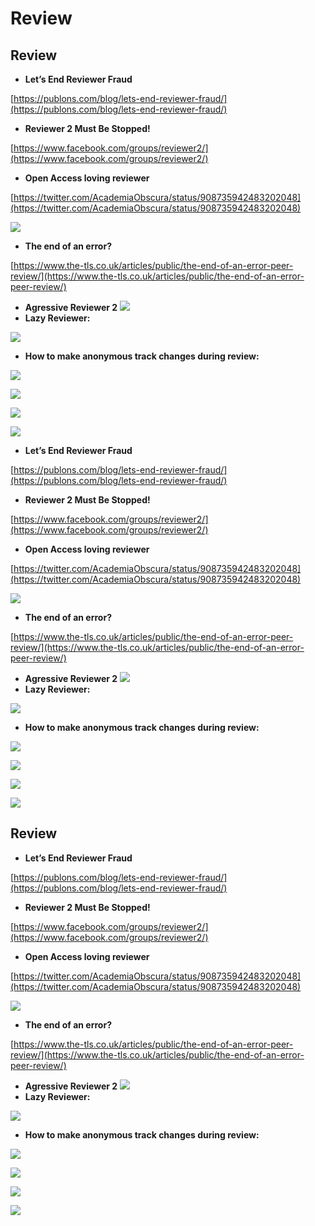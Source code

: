 # Review

## Review

* **Let’s End Reviewer Fraud**

[https://publons.com/blog/lets-end-reviewer-fraud/](https://publons.com/blog/lets-end-reviewer-fraud/)

* **Reviewer 2 Must Be Stopped!**

[https://www.facebook.com/groups/reviewer2/](https://www.facebook.com/groups/reviewer2/)

* **Open Access loving reviewer**

[https://twitter.com/AcademiaObscura/status/908735942483202048](https://twitter.com/AcademiaObscura/status/908735942483202048)

![](../.gitbook/assets/djx6hdgwkaadp6b.jpg_large%20%282%29%20%282%29%20%282%29.jpg)

* **The end of an error?**

[https://www.the-tls.co.uk/articles/public/the-end-of-an-error-peer-review/](https://www.the-tls.co.uk/articles/public/the-end-of-an-error-peer-review/)

* **Agressive Reviewer 2** ![](../.gitbook/assets/ekran-resmi-2017-12-07-17.41.22%20%282%29%20%282%29.png)
* **Lazy Reviewer:**

![](../.gitbook/assets/ekran-resmi-2018-01-09-19.16.12%20%282%29%20%282%29%20%281%29.png)

* **How to make anonymous track changes during review:**

![](../.gitbook/assets/whatsapp-image-2018-01-15-at-08.57.08.jpeg)

![](../.gitbook/assets/whatsapp-image-2018-01-15-at-08.57.22%20%281%29%20%281%29.jpeg)

![](../.gitbook/assets/whatsapp-image-2018-01-15-at-08.58.04%20%281%29.jpeg)

![](../.gitbook/assets/du-b3hmxcaaxuld.jpg-large%20%282%29%20%282%29.jpg)

* **Let’s End Reviewer Fraud**

[https://publons.com/blog/lets-end-reviewer-fraud/](https://publons.com/blog/lets-end-reviewer-fraud/)

* **Reviewer 2 Must Be Stopped!**

[https://www.facebook.com/groups/reviewer2/](https://www.facebook.com/groups/reviewer2/)

* **Open Access loving reviewer**

[https://twitter.com/AcademiaObscura/status/908735942483202048](https://twitter.com/AcademiaObscura/status/908735942483202048)

![](../.gitbook/assets/djx6hdgwkaadp6b.jpg_large%20%282%29%20%282%29.jpg)

* **The end of an error?**

[https://www.the-tls.co.uk/articles/public/the-end-of-an-error-peer-review/](https://www.the-tls.co.uk/articles/public/the-end-of-an-error-peer-review/)

* **Agressive Reviewer 2** ![](../.gitbook/assets/ekran-resmi-2017-12-07-17.41.22%20%282%29%20%282%29%20%281%29.png)
* **Lazy Reviewer:**

![](../.gitbook/assets/ekran-resmi-2018-01-09-19.16.12%20%282%29%20%282%29.png)

* **How to make anonymous track changes during review:**

![](../.gitbook/assets/whatsapp-image-2018-01-15-at-08.57.08%20%281%29.jpeg)

![](../.gitbook/assets/whatsapp-image-2018-01-15-at-08.57.22%20%281%29%20%281%29%20%282%29.jpeg)

![](../.gitbook/assets/whatsapp-image-2018-01-15-at-08.58.04.jpeg)

![](../.gitbook/assets/du-b3hmxcaaxuld.jpg-large%20%282%29%20%282%29%20%282%29.jpg)

## Review

* **Let’s End Reviewer Fraud**

[https://publons.com/blog/lets-end-reviewer-fraud/](https://publons.com/blog/lets-end-reviewer-fraud/)

* **Reviewer 2 Must Be Stopped!**

[https://www.facebook.com/groups/reviewer2/](https://www.facebook.com/groups/reviewer2/)

* **Open Access loving reviewer**

[https://twitter.com/AcademiaObscura/status/908735942483202048](https://twitter.com/AcademiaObscura/status/908735942483202048)

![](../.gitbook/assets/djx6hdgwkaadp6b.jpg_large%20%282%29%20%282%29%20%281%29.jpg)

* **The end of an error?**

[https://www.the-tls.co.uk/articles/public/the-end-of-an-error-peer-review/](https://www.the-tls.co.uk/articles/public/the-end-of-an-error-peer-review/)

* **Agressive Reviewer 2** ![](../.gitbook/assets/ekran-resmi-2017-12-07-17.41.22%20%282%29%20%282%29%20%282%29.png)
* **Lazy Reviewer:**

![](../.gitbook/assets/ekran-resmi-2018-01-09-19.16.12%20%282%29%20%282%29%20%282%29.png)

* **How to make anonymous track changes during review:**

![](../.gitbook/assets/whatsapp-image-2018-01-15-at-08.57.08%20%282%29.jpeg)

![](../.gitbook/assets/whatsapp-image-2018-01-15-at-08.57.22%20%281%29%20%281%29%20%281%29.jpeg)

![](../.gitbook/assets/whatsapp-image-2018-01-15-at-08.58.04%20%282%29.jpeg)

![](../.gitbook/assets/du-b3hmxcaaxuld.jpg-large%20%282%29%20%282%29%20%281%29.jpg)

